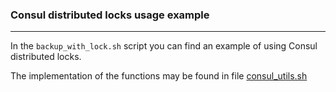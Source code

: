 ### Consul distributed locks usage example  

---

In the `backup_with_lock.sh` script you can find an example of using Consul distributed locks.

The implementation of the functions may be found in file [consul_utils.sh](../consul_utils.sh) 